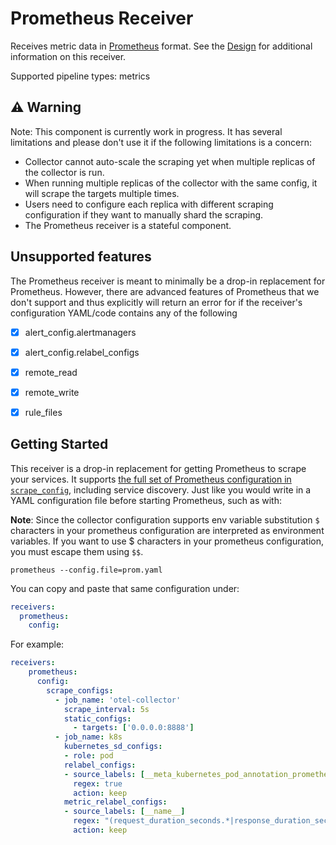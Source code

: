 # Prometheus Receiver

Receives metric data in [Prometheus](https://prometheus.io/) format. See the
[Design](DESIGN.md) for additional information on this receiver.

Supported pipeline types: metrics

## ⚠️ Warning

Note: This component is currently work in progress. It has several limitations
and please don't use it if the following limitations is a concern:

* Collector cannot auto-scale the scraping yet when multiple replicas of the
  collector is run. 
* When running multiple replicas of the collector with the same config, it will
  scrape the targets multiple times.
* Users need to configure each replica with different scraping configuration
  if they want to manually shard the scraping.
* The Prometheus receiver is a stateful component.

## Unsupported features
The Prometheus receiver is meant to minimally be a drop-in replacement for Prometheus. However,
there are advanced features of Prometheus that we don't support and thus explicitly will return
an error for if the receiver's configuration YAML/code contains any of the following

- [x] alert_config.alertmanagers
- [x] alert_config.relabel_configs
- [x] remote_read
- [x] remote_write
- [x] rule_files


## Getting Started

This receiver is a drop-in replacement for getting Prometheus to scrape your
services. It supports [the full set of Prometheus configuration in `scrape_config`][sc],
including service discovery. Just like you would write in a YAML configuration
file before starting Prometheus, such as with:

**Note**: Since the collector configuration supports env variable substitution
`$` characters in your prometheus configuration are interpreted as environment
variables.  If you want to use $ characters in your prometheus configuration,
you must escape them using `$$`.

```shell
prometheus --config.file=prom.yaml
```

You can copy and paste that same configuration under:

```yaml
receivers:
  prometheus:
    config:
```

For example:

```yaml
receivers:
    prometheus:
      config:
        scrape_configs:
          - job_name: 'otel-collector'
            scrape_interval: 5s
            static_configs:
              - targets: ['0.0.0.0:8888']
          - job_name: k8s
            kubernetes_sd_configs:
            - role: pod
            relabel_configs:
            - source_labels: [__meta_kubernetes_pod_annotation_prometheus_io_scrape]
              regex: true
              action: keep
            metric_relabel_configs:
            - source_labels: [__name__]
              regex: "(request_duration_seconds.*|response_duration_seconds.*)"
              action: keep
```

[sc]: https://github.com/prometheus/prometheus/blob/v2.28.1/docs/configuration/configuration.md#scrape_config
